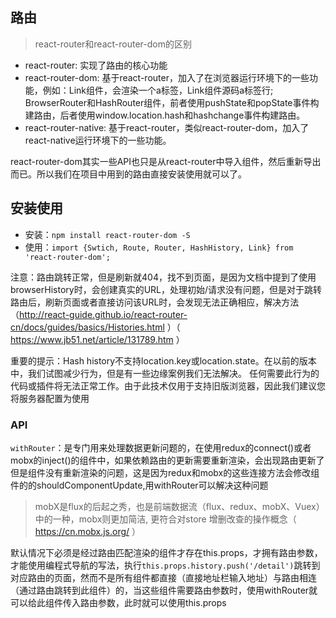 ## 路由
> react-router和react-router-dom的区别

* react-router: 实现了路由的核心功能
* react-router-dom: 基于react-router，加入了在浏览器运行环境下的一些功能，例如：Link组件，会渲染一个a标签，Link组件源码a标签行; BrowserRouter和HashRouter组件，前者使用pushState和popState事件构建路由，后者使用window.location.hash和hashchange事件构建路由。
* react-router-native: 基于react-router，类似react-router-dom，加入了react-native运行环境下的一些功能。

react-router-dom其实一些API也只是从react-router中导入组件，然后重新导出而已。所以我们在项目中用到的路由直接安装使用就可以了。
## 安装使用
* 安装：`npm install react-router-dom -S`
* 使用：`import {Swtich, Route, Router, HashHistory, Link} from 'react-router-dom';`

注意：路由跳转正常，但是刷新就404，找不到页面，是因为文档中提到了使用browserHistory时，会创建真实的URL，处理初始/请求没有问题，但是对于跳转路由后，刷新页面或者直接访问该URL时，会发现无法正确相应，解决方法（http://react-guide.github.io/react-router-cn/docs/guides/basics/Histories.html ）（ https://www.jb51.net/article/131789.htm ）

重要的提示：Hash history不支持location.key或location.state。在以前的版本中，我们试图减少行为，但是有一些边缘案例我们无法解决。
任何需要此行为的代码或插件将无法正常工作。由于此技术仅用于支持旧版浏览器，因此我们建议您将服务器配置为使用<BrowserHistory>

### API
`withRouter`：是专门用来处理数据更新问题的，在使用redux的connect()或者mobx的inject()的组件中，如果依赖路由的更新需要重新渲染，会出现路由更新了但是组件没有重新渲染的问题，这是因为redux和mobx的这些连接方法会修改组件的的shouldComponentUpdate,用withRouter可以解决这种问题
> mobX是flux的后起之秀，也是前端数据流（flux、redux、mobX、Vuex）中的一种，mobx则更加简洁, 更符合对store 增删改查的操作概念（ https://cn.mobx.js.org/ ）

默认情况下必须是经过路由匹配渲染的组件才存在this.props，才拥有路由参数，才能使用编程式导航的写法，执行`this.props.history.push('/detail')`跳转到对应路由的页面，然而不是所有组件都直接（直接地址栏输入地址）与路由相连（通过路由跳转到此组件）的，当这些组件需要路由参数时，使用withRouter就可以给此组件传入路由参数，此时就可以使用this.props